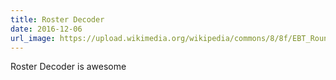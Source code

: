 ```yaml
---
title: Roster Decoder
date: 2016-12-06
url_image: https://upload.wikimedia.org/wikipedia/commons/8/8f/EBT_Roundhouse_1.jpg
---
```


Roster Decoder is awesome
